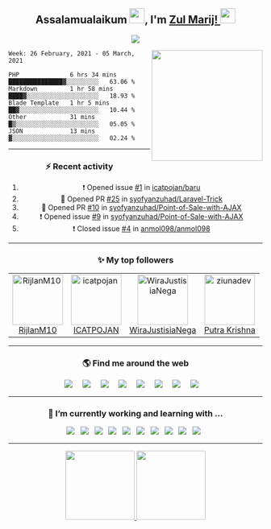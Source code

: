 <h2 align='center'> Assalamualaikum <img height="30px" src="https://raw.githubusercontent.com/zulmarij/zulmarij/master/wave.gif">, I'm <a href="https://github.com/zulmarij?tab=follow">Zul Marij! <img height="30px" src="https://raw.githubusercontent.com/zulmarij/zulmarij/master/catcode.gif"></h2>

<p align='center'>
    <a href="https://github.com/zulmarij?tab=follow"><img src="https://visitor-badge.glitch.me/badge?page_id=zulmarij.zulmarij"></a>
</p>

<p align='center'>
<img align="right" src="https://raw.githubusercontent.com/zulmarij/zulmarij/master/code.gif" width="220">

<!--START_SECTION:waka-->
```text
Week: 26 February, 2021 - 05 March, 2021

PHP              6 hrs 34 mins   ███████████████▓░░░░░░░░░   63.06 % 
Markdown         1 hr 58 mins    ████▓░░░░░░░░░░░░░░░░░░░░   18.93 % 
Blade Template   1 hr 5 mins     ██▓░░░░░░░░░░░░░░░░░░░░░░   10.44 % 
Other            31 mins         █▒░░░░░░░░░░░░░░░░░░░░░░░   05.05 % 
JSON             13 mins         ▓░░░░░░░░░░░░░░░░░░░░░░░░   02.24 % 
```
<!--END_SECTION:waka-->

</p>

<hr>
<h3 align='center'> ⚡ Recent activity </h3>
<div align='center'>
    
<!--START_SECTION:activity-->
1. ❗️ Opened issue [#1](https://github.com/icatpojan/baru/issues/1) in [icatpojan/baru](https://github.com/icatpojan/baru)
2. 💪 Opened PR [#25](https://github.com/syofyanzuhad/Laravel-Trick/pull/25) in [syofyanzuhad/Laravel-Trick](https://github.com/syofyanzuhad/Laravel-Trick)
3. 💪 Opened PR [#10](https://github.com/syofyanzuhad/Point-of-Sale-with-AJAX/pull/10) in [syofyanzuhad/Point-of-Sale-with-AJAX](https://github.com/syofyanzuhad/Point-of-Sale-with-AJAX)
4. ❗️ Opened issue [#9](https://github.com/syofyanzuhad/Point-of-Sale-with-AJAX/issues/9) in [syofyanzuhad/Point-of-Sale-with-AJAX](https://github.com/syofyanzuhad/Point-of-Sale-with-AJAX)
5. ❗️ Closed issue [#4](https://github.com/anmol098/anmol098/issues/4) in [anmol098/anmol098](https://github.com/anmol098/anmol098)
<!--END_SECTION:activity-->

</div>

<hr>
<h3 align='center'> ✨ My top followers </h3>
<div align='center'>
    <!--START_SECTION:top-followers-->
<table>
  <tr>
    <td align="center">
      <a href="https://github.com/RijlanM10">
        <img src="https://avatars2.githubusercontent.com/u/63373839" width="100px;" alt="RijlanM10"/>
      </a>
      <br />
      <a href="https://github.com/RijlanM10">RijlanM10</a>
    </td>
    <td align="center">
      <a href="https://github.com/icatpojan">
        <img src="https://avatars2.githubusercontent.com/u/70455184" width="100px;" alt="icatpojan"/>
      </a>
      <br />
      <a href="https://github.com/icatpojan">ICATPOJAN</a>
    </td>
    <td align="center">
      <a href="https://github.com/WiraJustisiaNega">
        <img src="https://avatars2.githubusercontent.com/u/78360978" width="100px;" alt="WiraJustisiaNega"/>
      </a>
      <br />
      <a href="https://github.com/WiraJustisiaNega">WiraJustisiaNega</a>
    </td>
    <td align="center">
      <a href="https://github.com/ziunadev">
        <img src="https://avatars2.githubusercontent.com/u/71458677" width="100px;" alt="ziunadev"/>
      </a>
      <br />
      <a href="https://github.com/ziunadev">Putra Krishna</a>
    </td>
  </tr>
</table>
<!--END_SECTION:top-followers-->
</div>

<hr>
<h3 align='center'> 🌎 Find me around the web </h3>
<p align='center'>
    <a href="https://wa.me/6281350887602"><img src="https://img.shields.io/badge/WhatsApp-25D366?style=for-the-badge&logo=whatsapp&logoColor=white" /></a>&nbsp;&nbsp;&nbsp;&nbsp;
    <a href="https://www.t.me/zulmarij"><img src="https://img.shields.io/badge/Telegram-2CA5E0?style=for-the-badge&logo=telegram&logoColor=white" /></a>&nbsp;&nbsp;&nbsp;&nbsp;
    <a href="mailto:muhammadzulmarijrizkyfathullah@gmail.com?subject=message"><img src="https://img.shields.io/badge/Gmail-D14836?style=for-the-badge&logo=gmail&logoColor=white" /></a>&nbsp;&nbsp;&nbsp;&nbsp;
    <a href="https://facebook.com/zulmarij"><img src="https://img.shields.io/badge/Facebook-1877F2?style=for-the-badge&logo=facebook&logoColor=white" /></a>&nbsp;&nbsp;&nbsp;&nbsp;
    <a href="https://instagram.com/zulmarij"><img src="https://img.shields.io/badge/Instagram-E4405F?style=for-the-badge&logo=instagram&logoColor=white" /></a>&nbsp;&nbsp;&nbsp;&nbsp;
    <a href="https://twitter.com/zul_marij"><img src="https://img.shields.io/badge/Twitter-1DA1F2?style=for-the-badge&logo=twitter&logoColor=white" /></a>&nbsp;&nbsp;&nbsp;&nbsp;
    <a href="https://www.linkedin.com/in/zulmarij"><img src="https://img.shields.io/badge/LinkedIn-0077B5?style=for-the-badge&logo=linkedin&logoColor=white" /></a>&nbsp;&nbsp;&nbsp;&nbsp;
    <a href="https://github.com/zulmarij/?tab=follow"><img src="https://img.shields.io/badge/GitHub-100000?style=for-the-badge&logo=github&logoColor=white" /></a>&nbsp;&nbsp;&nbsp;&nbsp;
</p>


<hr>
<h3 align='center'> 🌱 I’m currently working and learning with ...</h3>
<p align='center'>
    <img src="https://img.shields.io/badge/HTML5-E34F26?style=for-the-badge&logo=html5&logoColor=white" />&nbsp;&nbsp;
    <img src="https://img.shields.io/badge/CSS3-1572B6?style=for-the-badge&logo=css3&logoColor=white" />&nbsp;&nbsp;
    <img src="https://img.shields.io/badge/JavaScript-F7DF1E?style=for-the-badge&logo=javascript&logoColor=black" />&nbsp;&nbsp;
    <img src="https://img.shields.io/badge/PHP-777BB4?style=for-the-badge&logo=php&logoColor=white" />&nbsp;&nbsp;
    <img src="https://img.shields.io/badge/Vue.js-35495E?style=for-the-badge&logo=vue.js&logoColor=4FC08D" />&nbsp;&nbsp;
    <img src="https://img.shields.io/badge/Bootstrap-563D7C?style=for-the-badge&logo=bootstrap&logoColor=white" />&nbsp;&nbsp;
    <img src="https://img.shields.io/badge/Laravel-FF2D20?style=for-the-badge&logo=laravel&logoColor=white" />&nbsp;&nbsp;
    <img src="https://img.shields.io/badge/MySQL-00000F?style=for-the-badge&logo=mysql&logoColor=white" />&nbsp;&nbsp;
    <img src="https://img.shields.io/badge/Heroku-430098?style=for-the-badge&logo=heroku&logoColor=white" />&nbsp;&nbsp;
    <img src="https://img.shields.io/badge/Linux_Mint-87CF3E?style=for-the-badge&logo=linux-mint&logoColor=white" />&nbsp;&nbsp;
</p>

<hr>

<p align='center'>
    <a href="https://github.com/zulmarij?tab=follow">
        <img height="137px" src="https://github-readme-stats.vercel.app/api/top-langs/?username=zulmarij&hide_title=true&hide_border=true&layout=compact&theme=midnight-purple" />
         <img height="137px" src="https://github-readme-stats.vercel.app/api?username=zulmarij&hide_title=true&hide_border=true&show_icons=true&include_all_commits=true&count_private=true&line_height=21&theme=midnight-purple" />
    </a>
</p>
